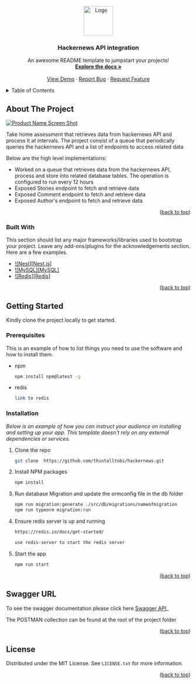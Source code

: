 <a name="readme-top"></a>
<!-- PROJECT LOGO -->
<br />
<div align="center">
  <a href="https://github.com/othneildrew/Best-README-Template">
    <img src="images/logo.png" alt="Logo" width="80" height="80">
  </a>

  <h3 align="center">Hackernews API integration </h3>

  <p align="center">
    An awesome README template to jumpstart your projects!
    <br />
    <a href="https://github.com/othneildrew/Best-README-Template"><strong>Explore the docs »</strong></a>
    <br />
    <br />
    <a href="https://github.com/othneildrew/Best-README-Template">View Demo</a>
    ·
    <a href="https://github.com/othneildrew/Best-README-Template/issues">Report Bug</a>
    ·
    <a href="https://github.com/othneildrew/Best-README-Template/issues">Request Feature</a>
  </p>
</div>



<!-- TABLE OF CONTENTS -->
<details>
  <summary>Table of Contents</summary>
  <ol>
    <li>
      <a href="#about-the-project">About The Project</a>
      <ul>
        <li><a href="#built-with">Built With</a></li>
      </ul>
    </li>
    <li>
      <a href="#getting-started">Getting Started</a>
      <ul>
        <li><a href="#prerequisites">Prerequisites</a></li>
        <li><a href="#installation">Installation</a></li>
      </ul>
    </li>
    <li><a href="#usage">Usage</a></li>
  </ol>
</details>



<!-- ABOUT THE PROJECT -->
## About The Project

[![Product Name Screen Shot][product-screenshot]](https://example.com)

Take home assessment that retrieves data from hackernews API and process it at intervals. The project consist of a queue that periodically queries the hackernews API and a list of endpoints to access related data

Below are the high level implementations:
* Worked on a queue that retrieves data from the hackernews API, process and store into related database tables. The operation is configured to run every 12 hours 
* Exposed Stories endpoint to fetch and retrieve data
* Exposed Comment endpoint to fetch and retrieve data
* Exposed Author's endpoint to fetch and retrieve data

<p align="right">(<a href="#readme-top">back to top</a>)</p>



### Built With

This section should list any major frameworks/libraries used to bootstrap your project. Leave any add-ons/plugins for the acknowledgements section. Here are a few examples.

* [![Nest][Nest.js]][Next-url]
* [![MySQL][MySQL]][React-url]
* [![Redis][Redis]][Vue-url]

<p align="right">(<a href="#readme-top">back to top</a>)</p>



<!-- GETTING STARTED -->
## Getting Started

Kindly clone the project locally to get started.

### Prerequisites

This is an example of how to list things you need to use the software and how to install them.
* npm
  ```sh
  npm install npm@latest -g
  ```
* redis
  ```sh
  link to redis
  ```

### Installation

_Below is an example of how you can instruct your audience on installing and setting up your app. This template doesn't rely on any external dependencies or services._

1. Clone the repo
   ```sh
   git clone  https://github.com/thintalltobi/hackernews.git
   ```
2. Install NPM packages
   ```sh
   npm install
   ```
3. Run database Migration and update the ormconfig file in the db folder
   ```sh
   npm run migration:generate ./src/db/migrations/nameofmigration
   npm run typeorm migration:run  

   ```
4. Ensure redis server is up and running
   ```sh
   https://redis.io/docs/get-started/

   use redis-server to start the redis server
   ```
5. Start the app
   ```js
   npm run start
   ```

<p align="right">(<a href="#readme-top">back to top</a>)</p>



<!-- USAGE EXAMPLES -->
## Swagger URL 

To see the swagger documentation please click here [Swagger API](http://localhost:3000/api)_

The POSTMAN collection can be found at the root of the project folder

<p align="right">(<a href="#readme-top">back to top</a>)</p>



<!-- LICENSE -->
## License

Distributed under the MIT License. See `LICENSE.txt` for more information.

<p align="right">(<a href="#readme-top">back to top</a>)</p>




<!-- MARKDOWN LINKS & IMAGES -->
<!-- https://www.markdownguide.org/basic-syntax/#reference-style-links -->
[product-screenshot]: images/screenshot.png
[Next.js]: https://img.shields.io/badge/next.js-000000?style=for-the-badge&logo=nextdotjs&logoColor=white
[Next-url]: https://nextjs.org/
[React.js]: https://img.shields.io/badge/React-20232A?style=for-the-badge&logo=react&logoColor=61DAFB
[React-url]: https://reactjs.org/
[Vue.js]: https://img.shields.io/badge/Vue.js-35495E?style=for-the-badge&logo=vuedotjs&logoColor=4FC08D
[Vue-url]: https://vuejs.org/
[Angular.io]: https://img.shields.io/badge/Angular-DD0031?style=for-the-badge&logo=angular&logoColor=white
[Angular-url]: https://angular.io/
[Svelte.dev]: https://img.shields.io/badge/Svelte-4A4A55?style=for-the-badge&logo=svelte&logoColor=FF3E00
[Svelte-url]: https://svelte.dev/
[Laravel.com]: https://img.shields.io/badge/Laravel-FF2D20?style=for-the-badge&logo=laravel&logoColor=white
[Laravel-url]: https://laravel.com
[Bootstrap.com]: https://img.shields.io/badge/Bootstrap-563D7C?style=for-the-badge&logo=bootstrap&logoColor=white
[Bootstrap-url]: https://getbootstrap.com
[JQuery.com]: https://img.shields.io/badge/jQuery-0769AD?style=for-the-badge&logo=jquery&logoColor=white
[JQuery-url]: https://jquery.com 